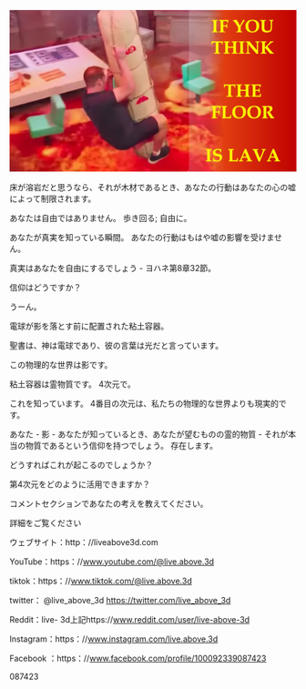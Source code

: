 ![Video cover image](../cover.jpg "cover photo")

床が溶岩だと思うなら、それが木材であるとき、あなたの行動はあなたの心の嘘によって制限されます。

あなたは自由ではありません。 歩き回る; 自由に。

あなたが真実を知っている瞬間。 あなたの行動はもはや嘘の影響を受けません。

真実はあなたを自由にするでしょう - ヨハネ第8章32節。

信仰はどうですか？

うーん。

電球が影を落とす前に配置された粘土容器。

聖書は、神は電球であり、彼の言葉は光だと言っています。

この物理的な世界は影です。

粘土容器は霊物質です。 4次元で。

これを知っています。 4番目の次元は、私たちの物理的な世界よりも現実的です。

あなた - 影 - あなたが知っているとき、あなたが望むものの霊的物質 - それが本当の物質であるという信仰を持つでしょう。 存在します。

どうすればこれが起こるのでしょうか？

第4次元をどのように活用できますか？

コメントセクションであなたの考えを教えてください。

詳細をご覧ください

ウェブサイト：http：//liveabove3d.com

 YouTube：https：//www.youtube.com/@live.above.3d 

tiktok：https：//www.tiktok.com/@live.above.3d

twitter： @live_above_3d https://twitter.com/live_above_3d

 Reddit：live- 3d上記https://www.reddit.com/user/live-above-3d

 Instagram：https：//www.instagram.com/live.above.3d

Facebook ：https：//www.facebook.com/profile/100092339087423

087423